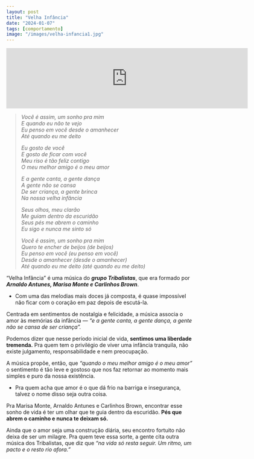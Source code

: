```yaml
---
layout: post
title: "Velha Infância"
date: "2024-01-07"
tags: [comportamento]
image: "/images/velha-infancia1.jpg"
---
```


<iframe src="https://w.soundcloud.com/player/?url=https%3A//api.soundcloud.com/tracks/57506067&color=%23ff5500&auto_play=false&hide_related=false&show_comments=true&show_user=true&show_reposts=false&show_teaser=true" loading="lazy" width="640" height="160" frameborder="0" webkitallowfullscreen mozallowfullscreen allowfullscreen></iframe>

> _Você é assim, um sonho pra mim_  
> _E quando eu não te vejo_  
> _Eu penso em você desde o amanhecer_  
> _Até quando eu me deito_
> 
> _Eu gosto de você_  
> _E gosto de ficar com você_  
> _Meu riso é tão feliz contigo_  
> _O meu melhor amigo é o meu amor_
> 
> _E a gente canta, a gente dança_  
> _A gente não se cansa_  
> _De ser criança, a gente brinca_  
> _Na nossa velha infância_
> 
> _Seus olhos, meu clarão_  
> _Me guiam dentro da escuridão_  
> _Seus pés me abrem o caminho_  
> _Eu sigo e nunca me sinto só_
> 
> _Você é assim, um sonho pra mim_  
> _Quero te encher de beijos (de beijos)_  
> _Eu penso em você (eu penso em você)_  
> _Desde o amanhecer (desde o amanhecer)_  
> _Até quando eu me deito (até quando eu me deito)_

“Velha Infância” é uma música do ***grupo Tribalistas***, que era formado por ***Arnaldo Antunes, Marisa Monte e Carlinhos Brown***.

-   Com uma das melodias mais doces já composta, é quase impossível não ficar com o coração em paz depois de escutá-la.
    

Centrada em sentimentos de nostalgia e felicidade, a música associa o amor às memórias da infância — _“e a gente canta, a gente dança, a gente não se cansa de ser criança”._

Podemos dizer que nesse período inicial de vida, **sentimos uma liberdade tremenda.**  Pra quem tem o privilégio de viver uma infância tranquila, não existe julgamento, responsabilidade e nem preocupação.

A música propõe, então, que _“quando o meu melhor amigo é o meu amor”_ o sentimento é tão leve e gostoso que nos faz retornar ao momento mais simples e puro da nossa existência.

-   Pra quem acha que amor é o que dá frio na barriga e insegurança, talvez o nome disso seja outra coisa.
    

Pra Marisa Monte, Arnaldo Antunes e Carlinhos Brown, encontrar esse sonho de vida é ter um olhar que te guia dentro da escuridão. **Pés que abrem o caminho e nunca te deixam só.**

Ainda que o amor seja uma construção diária, seu encontro fortuito não deixa de ser um milagre. Pra quem teve essa sorte, a gente cita outra música dos Tribalistas, que diz que  _“na vida só resta seguir. Um ritmo, um pacto e o resto rio afora.”_
